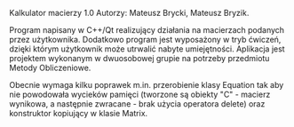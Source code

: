 ﻿Kalkulator macierzy 1.0 
Autorzy: Mateusz Brycki, Mateusz Bryzik.



Program napisany w C++/Qt realizujący działania na macierzach podanych przez użytkownika. 
Dodatkowo program jest wyposażony w tryb ćwiczeń, dzięki którym użytkownik może utrwalić nabyte umiejętności. 
Aplikacja jest projektem wykonanym w dwuosobowej grupie na potrzeby przedmiotu Metody Obliczeniowe.

Obecnie wymaga kilku poprawek m.in. przerobienie klasy Equation tak aby nie powodowała wycieków pamięci 
(tworzone są obiekty "C" - macierz wynikowa, a następnie zwracane - brak użycia operatora delete) oraz 
konstruktor kopiujący w klasie Matrix.
